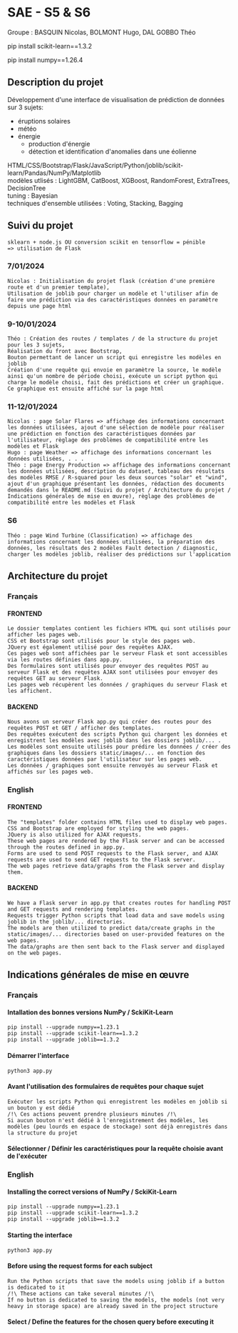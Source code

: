 # SAE - S5 & S6
Groupe : BASQUIN Nicolas, BOLMONT Hugo, DAL GOBBO Théo

pip install scikit-learn==1.3.2

pip install numpy==1.26.4

## Description du projet
Développement d'une interface de visualisation de prédiction de données sur 3 sujets:
<ul>
<li>éruptions solaires</li>
<li>météo</li>
<li>énergie<ul><li>production d'énergie</li><li>détection et identification d'anomalies dans une éolienne</li></ul>
</ul>
HTML/CSS/Bootstrap/Flask/JavaScript/Python/joblib/scikit-learn/Pandas/NumPy/Matplotlib
<br> modèles utlisés : LightGBM, CatBoost, XGBoost, RandomForest, ExtraTrees, DecisionTree
<br> tuning : Bayesian
<br> techniques d'ensemble utilisées : Voting, Stacking, Bagging

## Suivi du projet
    sklearn + node.js OU conversion scikit en tensorflow = pénible
    => utilisation de Flask

### 7/01/2024
    Nicolas : Initialisation du projet flask (création d'une première route et d'un premier template),
    Utilisation de joblib pour charger un modèle et l'utiliser afin de faire une prédiction via des caractéristiques données en paramètre depuis une page html

### 9-10/01/2024
    Théo : Création des routes / templates / de la structure du projet pour les 3 sujets,
    Réalisation du front avec Bootstrap,
    Bouton permettant de lancer un script qui enregistre les modèles en joblib
    Création d'une requête qui envoie en paramètre la source, le modèle ainsi qu'un nombre de période choisi, exécute un script python qui charge le modèle choisi, fait des prédictions et créer un graphique. Ce graphique est ensuite affiché sur la page html

### 11-12/01/2024
    Nicolas : page Solar Flares => affichage des informations concernant les données utilisées, ajout d'une sélection de modèle pour réaliser une prédiction en fonction des caractéristiques données par l'utilisateur, règlage des problèmes de compatibilité entre les modèles et Flask
    Hugo : page Weather => affichage des informations concernant les données utilisées, . . .
    Théo : page Energy Production => affichage des informations concernant les données utilisées, description du dataset, tableau des résultats des modèles RMSE / R-squared pour les deux sources "solar" et "wind", ajout d'un graphique présentant les données, rédaction des documents demandés dans le README.md (Suivi du projet / Architecture du projet / Indications générales de mise en œuvre), règlage des problèmes de compatibilité entre les modèles et Flask
### S6
    Théo : page Wind Turbine (Classification) => affichage des informations concernant les données utilisées, la préparation des données, les résultats des 2 modèles Fault detection / diagnostic, charger les modèles joblib, réaliser des prédictions sur l'application

## Architecture du projet
### Français
#### FRONTEND
    Le dossier templates contient les fichiers HTML qui sont utilisés pour afficher les pages web.
    CSS et Bootstrap sont utilisés pour le style des pages web.
    JQuery est également utilisé pour des requêtes AJAX.
    Ces pages web sont affichées par le serveur Flask et sont accessibles via les routes définies dans app.py.
    Des formulaires sont utilisés pour envoyer des requêtes POST au serveur Flask et des requêtes AJAX sont utilisées pour envoyer des requêtes GET au serveur Flask.
    Les pages web récupèrent les données / graphiques du serveur Flask et les affichent.
#### BACKEND
    Nous avons un serveur Flask app.py qui créer des routes pour des requêtes POST et GET / afficher des templates.
    Des requêtes exécutent des scripts Python qui chargent les données et enregistrent les modèles avec joblib dans les dossiers joblib/... .
    Les modèles sont ensuite utilisés pour prédire les données / créer des graphiques dans les dossiers static/images/... en fonction des caractéristiques données par l'utilisateur sur les pages web.
    Les données / graphiques sont ensuite renvoyés au serveur Flask et affichés sur les pages web.

### English
#### FRONTEND
    The "templates" folder contains HTML files used to display web pages.
    CSS and Bootstrap are employed for styling the web pages.
    JQuery is also utilized for AJAX requests.
    These web pages are rendered by the Flask server and can be accessed through the routes defined in app.py.
    Forms are used to send POST requests to the Flask server, and AJAX requests are used to send GET requests to the Flask server.
    The web pages retrieve data/graphs from the Flask server and display them.
#### BACKEND
    We have a Flask server in app.py that creates routes for handling POST and GET requests and rendering templates.
    Requests trigger Python scripts that load data and save models using joblib in the joblib/... directories.
    The models are then utilized to predict data/create graphs in the static/images/... directories based on user-provided features on the web pages.
    The data/graphs are then sent back to the Flask server and displayed on the web pages.

## Indications générales de mise en œuvre
### Français
#### Intallation des bonnes versions NumPy / SckiKit-Learn
    pip install --upgrade numpy==1.23.1
    pip install --upgrade scikit-learn==1.3.2
    pip install --upgrade joblib==1.3.2

#### Démarrer l'interface
    python3 app.py
#### Avant l'utilisation des formulaires de requêtes pour chaque sujet
    Exécuter les scripts Python qui enregistrent les modèles en joblib si un bouton y est dédié
    /!\ Ces actions peuvent prendre plusieurs minutes /!\
    Si aucun bouton n'est dédié à l'enregistrement des modèles, les modèles (peu lourds en espace de stockage) sont déjà enregistrés dans la structure du projet
#### Sélectionner / Définir les caractéristiques pour la requête choisie avant de l'exécuter

### English
#### Installing the correct versions of NumPy / SckiKit-Learn
    pip install --upgrade numpy==1.23.1
    pip install --upgrade scikit-learn==1.3.2
    pip install --upgrade joblib==1.3.2
#### Starting the interface
    python3 app.py
#### Before using the request forms for each subject
    Run the Python scripts that save the models using joblib if a button is dedicated to it
    /!\ These actions can take several minutes /!\
    If no button is dedicated to saving the models, the models (not very heavy in storage space) are already saved in the project structure
#### Select / Define the features for the chosen query before executing it
